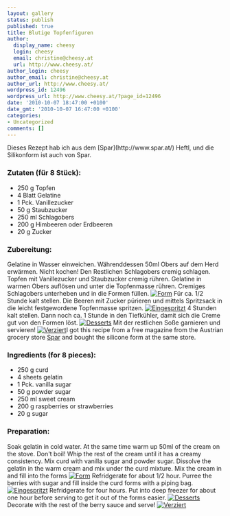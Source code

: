 ```yaml
---
layout: gallery
status: publish
published: true
title: Blutige Topfenfiguren
author:
  display_name: cheesy
  login: cheesy
  email: christine@cheesy.at
  url: http://www.cheesy.at/
author_login: cheesy
author_email: christine@cheesy.at
author_url: http://www.cheesy.at/
wordpress_id: 12496
wordpress_url: http://www.cheesy.at/?page_id=12496
date: '2010-10-07 18:47:00 +0100'
date_gmt: '2010-10-07 16:47:00 +0100'
categories:
- Uncategorized
comments: []
---
```

<!--:de-->Dieses Rezept hab ich aus dem [Spar](http://www.spar.at/) Heftl, und die Silikonform ist auch von Spar.
### Zutaten (für 8 Stück):
- 250 g Topfen
- 4 Blatt Gelatine
- 1 Pck. Vanillezucker
- 50 g Staubzucker
- 250 ml Schlagobers
- 200 g Himbeeren oder Erdbeeren
- 20 g Zucker
### Zubereitung:
Gelatine in Wasser einweichen. Währenddessen 50ml Obers auf dem Herd erwärmen. Nicht kochen! Den Restlichen Schlagobers cremig schlagen. Topfen mit Vanillezucker und Staubzucker cremig rühren. Gelatine in warmen Obers auflösen und unter die Topfenmasse rühren. Cremiges Schlagobers unterheben und in die Formen füllen.
[![](http://www.cheesy.at/wp-content/uploads/2010/10/blutige-topfenfiguren/Form-300x225.jpg "Form")](http://www.cheesy.at/wp-content/uploads/2010/10/blutige-topfenfiguren/Form.jpg)
Für ca. 1/2 Stunde kalt stellen. Die Beeren mit Zucker pürieren und mittels Spritzsack in die leicht festgewordene Topfenmasse spritzen.
[![](http://www.cheesy.at/wp-content/uploads/2010/10/blutige-topfenfiguren/Eingespritzt-300x225.jpg "Eingespritzt")](http://www.cheesy.at/wp-content/uploads/2010/10/blutige-topfenfiguren/Eingespritzt.jpg)
4 Stunden kalt stellen. Dann noch ca. 1 Stunde in den Tiefkühler, damit sich die Creme gut von den Formen löst.
[![](http://www.cheesy.at/wp-content/uploads/2010/10/blutige-topfenfiguren/Desserts-300x167.jpg "Desserts")](http://www.cheesy.at/wp-content/uploads/2010/10/blutige-topfenfiguren/Desserts.jpg)
Mit der restlichen Soße garnieren und servieren!
[![](http://www.cheesy.at/wp-content/uploads/2010/10/blutige-topfenfiguren/Verziert-300x169.jpg "Verziert")](http://www.cheesy.at/wp-content/uploads/2010/10/blutige-topfenfiguren/Verziert.jpg)<!--:--><!--:en-->I got this recipe from a free magazine from the Austrian grocery store [Spar](http://www.spar.at/) and bought the silicone form at the same store.
### Ingredients (for 8 pieces):
- 250 g curd
- 4 sheets gelatin
- 1 Pck. vanilla sugar
- 50 g powder sugar
- 250 ml sweet cream
- 200 g raspberries or strawberries
- 20 g sugar
### Preparation:
Soak gelatin in cold water. At the same time warm up 50ml of the cream on the stove. Don't boil! Whip the rest of the cream until it has a creamy consistency. Mix curd with vanilla sugar and powder sugar. Dissolve the gelatin in the warm cream and mix under the curd mixture. Mix the cream in and fill into the forms
[![](http://www.cheesy.at/wp-content/uploads/2010/10/blutige-topfenfiguren/Form-300x225.jpg "Form")](http://www.cheesy.at/wp-content/uploads/2010/10/blutige-topfenfiguren/Form.jpg)
Refridgerate for about 1/2 hour. Purree the berries with sugar and fill inside the curd forms with a piping bag.
[![](http://www.cheesy.at/wp-content/uploads/2010/10/blutige-topfenfiguren/Eingespritzt-300x225.jpg "Eingespritzt")](http://www.cheesy.at/wp-content/uploads/2010/10/blutige-topfenfiguren/Eingespritzt.jpg)
Refridgerate for four hours. Put into deep freezer for about one hour before serving to get it out of the forms easier.
[![](http://www.cheesy.at/wp-content/uploads/2010/10/blutige-topfenfiguren/Desserts-300x167.jpg "Desserts")](http://www.cheesy.at/wp-content/uploads/2010/10/blutige-topfenfiguren/Desserts.jpg)
Decorate with the rest of the berry sauce and serve!
[![](http://www.cheesy.at/wp-content/uploads/2010/10/blutige-topfenfiguren/Verziert-300x169.jpg "Verziert")](http://www.cheesy.at/wp-content/uploads/2010/10/blutige-topfenfiguren/Verziert.jpg)<!--:-->
